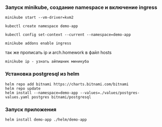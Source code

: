 ### Запуск minikube, создание namespace и включение ingress

    minikube start --vm-driver=kvm2

    kubectl create namespace demo-app

    kubectl config set-context --current --namespace=demo-app

    minikube addons enable ingress

так же прописать ip и arch.homework в файл hosts 

    minikube ip - узнать айпишник миникуба

### Установка postgresql из helm

    helm repo add bitnami https://charts.bitnami.com/bitnami
    helm repo update
    helm install --namespace=demo-app --values=./values/postgres-values.yaml postgres bitnami/postgresql

### Запуск приложения 

    helm install demo-app ./helm/demo-app